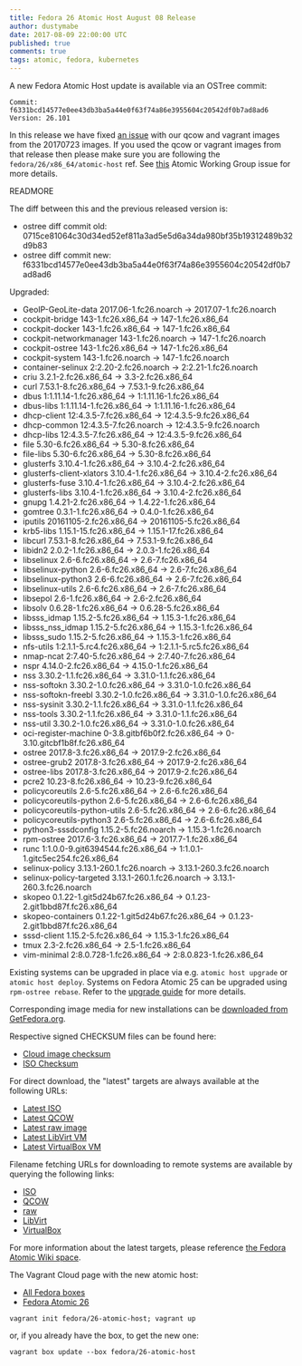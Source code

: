 ```yaml
---
title: Fedora 26 Atomic Host August 08 Release
author: dustymabe
date: 2017-08-09 22:00:00 UTC
published: true
comments: true
tags: atomic, fedora, kubernetes
---
```


A new Fedora Atomic Host update is available via an OSTree commit:

```
Commit: f6331bcd14577e0ee43db3ba5a44e0f63f74a86e3955604c20542df0b7ad8ad6
Version: 26.101
```

In this release we have fixed [an issue](https://pagure.io/atomic-wg/issue/307)
with our qcow and vagrant images from the 20170723 images. If you used the qcow 
or vagrant images from that release then please make sure you are
following the `fedora/26/x86_64/atomic-host` ref. See [this](https://pagure.io/atomic-wg/issue/307)
Atomic Working Group issue for more details.

READMORE

The diff between this and the previous released version is:

* ostree diff commit old: 0715ce81064c30d34ed52ef811a3ad5e5d6a34da980bf35b19312489b32d9b83
* ostree diff commit new: f6331bcd14577e0ee43db3ba5a44e0f63f74a86e3955604c20542df0b7ad8ad6

Upgraded:

* GeoIP-GeoLite-data 2017.06-1.fc26.noarch -> 2017.07-1.fc26.noarch
* cockpit-bridge 143-1.fc26.x86_64 -> 147-1.fc26.x86_64
* cockpit-docker 143-1.fc26.x86_64 -> 147-1.fc26.x86_64
* cockpit-networkmanager 143-1.fc26.noarch -> 147-1.fc26.noarch
* cockpit-ostree 143-1.fc26.x86_64 -> 147-1.fc26.x86_64
* cockpit-system 143-1.fc26.noarch -> 147-1.fc26.noarch
* container-selinux 2:2.20-2.fc26.noarch -> 2:2.21-1.fc26.noarch
* criu 3.2.1-2.fc26.x86_64 -> 3.3-2.fc26.x86_64
* curl 7.53.1-8.fc26.x86_64 -> 7.53.1-9.fc26.x86_64
* dbus 1:1.11.14-1.fc26.x86_64 -> 1:1.11.16-1.fc26.x86_64
* dbus-libs 1:1.11.14-1.fc26.x86_64 -> 1:1.11.16-1.fc26.x86_64
* dhcp-client 12:4.3.5-7.fc26.x86_64 -> 12:4.3.5-9.fc26.x86_64
* dhcp-common 12:4.3.5-7.fc26.noarch -> 12:4.3.5-9.fc26.noarch
* dhcp-libs 12:4.3.5-7.fc26.x86_64 -> 12:4.3.5-9.fc26.x86_64
* file 5.30-6.fc26.x86_64 -> 5.30-8.fc26.x86_64
* file-libs 5.30-6.fc26.x86_64 -> 5.30-8.fc26.x86_64
* glusterfs 3.10.4-1.fc26.x86_64 -> 3.10.4-2.fc26.x86_64
* glusterfs-client-xlators 3.10.4-1.fc26.x86_64 -> 3.10.4-2.fc26.x86_64
* glusterfs-fuse 3.10.4-1.fc26.x86_64 -> 3.10.4-2.fc26.x86_64
* glusterfs-libs 3.10.4-1.fc26.x86_64 -> 3.10.4-2.fc26.x86_64
* gnupg 1.4.21-2.fc26.x86_64 -> 1.4.22-1.fc26.x86_64
* gomtree 0.3.1-1.fc26.x86_64 -> 0.4.0-1.fc26.x86_64
* iputils 20161105-2.fc26.x86_64 -> 20161105-5.fc26.x86_64
* krb5-libs 1.15.1-15.fc26.x86_64 -> 1.15.1-17.fc26.x86_64
* libcurl 7.53.1-8.fc26.x86_64 -> 7.53.1-9.fc26.x86_64
* libidn2 2.0.2-1.fc26.x86_64 -> 2.0.3-1.fc26.x86_64
* libselinux 2.6-6.fc26.x86_64 -> 2.6-7.fc26.x86_64
* libselinux-python 2.6-6.fc26.x86_64 -> 2.6-7.fc26.x86_64
* libselinux-python3 2.6-6.fc26.x86_64 -> 2.6-7.fc26.x86_64
* libselinux-utils 2.6-6.fc26.x86_64 -> 2.6-7.fc26.x86_64
* libsepol 2.6-1.fc26.x86_64 -> 2.6-2.fc26.x86_64
* libsolv 0.6.28-1.fc26.x86_64 -> 0.6.28-5.fc26.x86_64
* libsss_idmap 1.15.2-5.fc26.x86_64 -> 1.15.3-1.fc26.x86_64
* libsss_nss_idmap 1.15.2-5.fc26.x86_64 -> 1.15.3-1.fc26.x86_64
* libsss_sudo 1.15.2-5.fc26.x86_64 -> 1.15.3-1.fc26.x86_64
* nfs-utils 1:2.1.1-5.rc4.fc26.x86_64 -> 1:2.1.1-5.rc5.fc26.x86_64
* nmap-ncat 2:7.40-5.fc26.x86_64 -> 2:7.40-7.fc26.x86_64
* nspr 4.14.0-2.fc26.x86_64 -> 4.15.0-1.fc26.x86_64
* nss 3.30.2-1.1.fc26.x86_64 -> 3.31.0-1.1.fc26.x86_64
* nss-softokn 3.30.2-1.0.fc26.x86_64 -> 3.31.0-1.0.fc26.x86_64
* nss-softokn-freebl 3.30.2-1.0.fc26.x86_64 -> 3.31.0-1.0.fc26.x86_64
* nss-sysinit 3.30.2-1.1.fc26.x86_64 -> 3.31.0-1.1.fc26.x86_64
* nss-tools 3.30.2-1.1.fc26.x86_64 -> 3.31.0-1.1.fc26.x86_64
* nss-util 3.30.2-1.0.fc26.x86_64 -> 3.31.0-1.0.fc26.x86_64
* oci-register-machine 0-3.8.gitbf6b0f2.fc26.x86_64 -> 0-3.10.gitcbf1b8f.fc26.x86_64
* ostree 2017.8-3.fc26.x86_64 -> 2017.9-2.fc26.x86_64
* ostree-grub2 2017.8-3.fc26.x86_64 -> 2017.9-2.fc26.x86_64
* ostree-libs 2017.8-3.fc26.x86_64 -> 2017.9-2.fc26.x86_64
* pcre2 10.23-8.fc26.x86_64 -> 10.23-9.fc26.x86_64
* policycoreutils 2.6-5.fc26.x86_64 -> 2.6-6.fc26.x86_64
* policycoreutils-python 2.6-5.fc26.x86_64 -> 2.6-6.fc26.x86_64
* policycoreutils-python-utils 2.6-5.fc26.x86_64 -> 2.6-6.fc26.x86_64
* policycoreutils-python3 2.6-5.fc26.x86_64 -> 2.6-6.fc26.x86_64
* python3-sssdconfig 1.15.2-5.fc26.noarch -> 1.15.3-1.fc26.noarch
* rpm-ostree 2017.6-3.fc26.x86_64 -> 2017.7-1.fc26.x86_64
* runc 1:1.0.0-9.git6394544.fc26.x86_64 -> 1:1.0.1-1.gitc5ec254.fc26.x86_64
* selinux-policy 3.13.1-260.1.fc26.noarch -> 3.13.1-260.3.fc26.noarch
* selinux-policy-targeted 3.13.1-260.1.fc26.noarch -> 3.13.1-260.3.fc26.noarch
* skopeo 0.1.22-1.git5d24b67.fc26.x86_64 -> 0.1.23-2.git1bbd87f.fc26.x86_64
* skopeo-containers 0.1.22-1.git5d24b67.fc26.x86_64 -> 0.1.23-2.git1bbd87f.fc26.x86_64
* sssd-client 1.15.2-5.fc26.x86_64 -> 1.15.3-1.fc26.x86_64
* tmux 2.3-2.fc26.x86_64 -> 2.5-1.fc26.x86_64
* vim-minimal 2:8.0.728-1.fc26.x86_64 -> 2:8.0.823-1.fc26.x86_64

Existing systems can be upgraded in place via e.g. `atomic host upgrade` or
`atomic host deploy`.  Systems on Fedora Atomic 25 can be upgraded using `rpm-ostree rebase`.
Refer to the [upgrade guide](http://www.projectatomic.io/blog/2017/08/fedora-atomic-25-to-26-upgrade/)
for more details.

Corresponding image media for new installations can be 
[downloaded from GetFedora.org](https://getfedora.org/en/atomic/download/).

Respective signed CHECKSUM files can be found here:

* [Cloud image checksum](https://alt.fedoraproject.org/pub/alt/atomic/stable/Fedora-Atomic-26-20170807.0/Atomic/x86_64/iso/Fedora-Atomic-26-20170807.0-x86_64-CHECKSUM)
* [ISO Checksum](https://alt.fedoraproject.org/pub/alt/atomic/stable/Fedora-Atomic-26-20170807.0/Atomic/x86_64/iso/Fedora-Atomic-26-20170807.0-x86_64-CHECKSUM)

For direct download, the "latest" targets are always available at the following URLs:

* [Latest ISO](https://getfedora.org/atomic_iso_latest)
* [Latest QCOW](https://getfedora.org/atomic_qcow2_latest)
* [Latest raw image](https://getfedora.org/atomic_raw_latest)
* [Latest LibVirt VM](https://getfedora.org/atomic_vagrant_libvirt_latest)
* [Latest VirtualBox VM](https://getfedora.org/atomic_vagrant_virtualbox_latest)

Filename fetching URLs for downloading to remote systems are available by querying the following links:

* [ISO](https://getfedora.org/atomic_iso_latest_filename)
* [QCOW](https://getfedora.org/atomic_qcow2_latest_filename)
* [raw](https://getfedora.org/atomic_raw_latest_filename)
* [LibVirt](https://getfedora.org/atomic_vagrant_libvirt_latest_filename)
* [VirtualBox](https://getfedora.org/atomic_vagrant_virtualbox_latest_filename)

For more information about the latest targets, please reference [the Fedora
Atomic Wiki space](https://fedoraproject.org/wiki/Atomic_WG#Fedora_Atomic_Image_Download_Links).

The Vagrant Cloud page with the new atomic host:

* [All Fedora boxes](https://app.vagrantup.com/fedora/)
* [Fedora Atomic 26](https://app.vagrantup.com/fedora/boxes/26-atomic-host/versions/26.20170807.0)


```
vagrant init fedora/26-atomic-host; vagrant up
```

or, if you already have the box, to get the new one:

```
vagrant box update --box fedora/26-atomic-host
```
